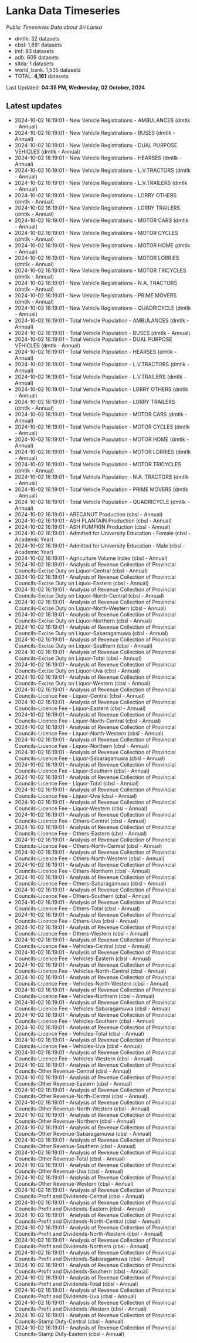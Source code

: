# Lanka Data Timeseries
*Public Timeseries Data about Sri Lanka*

* dmtlk: 32 datasets
* cbsl: 1,891 datasets
* imf: 93 datasets
* adb: 609 datasets
* sltda: 1 datasets
* world_bank: 1,535 datasets
* TOTAL: **4,161** datasets

Last Updated: **04:35 PM, Wednesday, 02 October, 2024**

## Latest updates

* 2024-10-02 16:19:01 - New Vehicle Registrations - AMBULANCES (dmtlk - Annual)
* 2024-10-02 16:19:01 - New Vehicle Registrations - BUSES (dmtlk - Annual)
* 2024-10-02 16:19:01 - New Vehicle Registrations - DUAL PURPOSE VEHICLES (dmtlk - Annual)
* 2024-10-02 16:19:01 - New Vehicle Registrations - HEARSES (dmtlk - Annual)
* 2024-10-02 16:19:01 - New Vehicle Registrations - L.V.TRACTORS (dmtlk - Annual)
* 2024-10-02 16:19:01 - New Vehicle Registrations - L.V.TRAILERS (dmtlk - Annual)
* 2024-10-02 16:19:01 - New Vehicle Registrations - LORRY OTHERS (dmtlk - Annual)
* 2024-10-02 16:19:01 - New Vehicle Registrations - LORRY TRAILERS (dmtlk - Annual)
* 2024-10-02 16:19:01 - New Vehicle Registrations - MOTOR CARS (dmtlk - Annual)
* 2024-10-02 16:19:01 - New Vehicle Registrations - MOTOR CYCLES (dmtlk - Annual)
* 2024-10-02 16:19:01 - New Vehicle Registrations - MOTOR HOME (dmtlk - Annual)
* 2024-10-02 16:19:01 - New Vehicle Registrations - MOTOR LORRIES (dmtlk - Annual)
* 2024-10-02 16:19:01 - New Vehicle Registrations - MOTOR TRICYCLES (dmtlk - Annual)
* 2024-10-02 16:19:01 - New Vehicle Registrations - N.A. TRACTORS (dmtlk - Annual)
* 2024-10-02 16:19:01 - New Vehicle Registrations - PRIME MOVERS (dmtlk - Annual)
* 2024-10-02 16:19:01 - New Vehicle Registrations - QUADRICYCLE (dmtlk - Annual)
* 2024-10-02 16:19:01 - Total Vehicle Population - AMBULANCES (dmtlk - Annual)
* 2024-10-02 16:19:01 - Total Vehicle Population - BUSES (dmtlk - Annual)
* 2024-10-02 16:19:01 - Total Vehicle Population - DUAL PURPOSE VEHICLES (dmtlk - Annual)
* 2024-10-02 16:19:01 - Total Vehicle Population - HEARSES (dmtlk - Annual)
* 2024-10-02 16:19:01 - Total Vehicle Population - L.V.TRACTORS (dmtlk - Annual)
* 2024-10-02 16:19:01 - Total Vehicle Population - L.V.TRAILERS (dmtlk - Annual)
* 2024-10-02 16:19:01 - Total Vehicle Population - LORRY OTHERS (dmtlk - Annual)
* 2024-10-02 16:19:01 - Total Vehicle Population - LORRY TRAILERS (dmtlk - Annual)
* 2024-10-02 16:19:01 - Total Vehicle Population - MOTOR CARS (dmtlk - Annual)
* 2024-10-02 16:19:01 - Total Vehicle Population - MOTOR CYCLES (dmtlk - Annual)
* 2024-10-02 16:19:01 - Total Vehicle Population - MOTOR HOME (dmtlk - Annual)
* 2024-10-02 16:19:01 - Total Vehicle Population - MOTOR LORRIES (dmtlk - Annual)
* 2024-10-02 16:19:01 - Total Vehicle Population - MOTOR TRICYCLES (dmtlk - Annual)
* 2024-10-02 16:19:01 - Total Vehicle Population - N.A. TRACTORS (dmtlk - Annual)
* 2024-10-02 16:19:01 - Total Vehicle Population - PRIME MOVERS (dmtlk - Annual)
* 2024-10-02 16:19:01 - Total Vehicle Population - QUADRICYCLE (dmtlk - Annual)
* 2024-10-02 16:19:01 - ARECANUT Production (cbsl - Annual)
* 2024-10-02 16:19:01 - ASH PLANTAIN Production (cbsl - Annual)
* 2024-10-02 16:19:01 - ASH PUMPKIN Production (cbsl - Annual)
* 2024-10-02 16:19:01 - Admitted for University Education - Female (cbsl - Academic Year)
* 2024-10-02 16:19:01 - Admitted for University Education - Male (cbsl - Academic Year)
* 2024-10-02 16:19:01 - Agriculture Volume Index (cbsl - Annual)
* 2024-10-02 16:19:01 - Analysis of Revenue Collection of Provincial Councils-Excise Duty on Liquor-Central (cbsl - Annual)
* 2024-10-02 16:19:01 - Analysis of Revenue Collection of Provincial Councils-Excise Duty on Liquor-Eastern (cbsl - Annual)
* 2024-10-02 16:19:01 - Analysis of Revenue Collection of Provincial Councils-Excise Duty on Liquor-North-Central (cbsl - Annual)
* 2024-10-02 16:19:01 - Analysis of Revenue Collection of Provincial Councils-Excise Duty on Liquor-North-Western (cbsl - Annual)
* 2024-10-02 16:19:01 - Analysis of Revenue Collection of Provincial Councils-Excise Duty on Liquor-Northern (cbsl - Annual)
* 2024-10-02 16:19:01 - Analysis of Revenue Collection of Provincial Councils-Excise Duty on Liquor-Sabaragamuwa (cbsl - Annual)
* 2024-10-02 16:19:01 - Analysis of Revenue Collection of Provincial Councils-Excise Duty on Liquor-Southern (cbsl - Annual)
* 2024-10-02 16:19:01 - Analysis of Revenue Collection of Provincial Councils-Excise Duty on Liquor-Total (cbsl - Annual)
* 2024-10-02 16:19:01 - Analysis of Revenue Collection of Provincial Councils-Excise Duty on Liquor-Uva (cbsl - Annual)
* 2024-10-02 16:19:01 - Analysis of Revenue Collection of Provincial Councils-Excise Duty on Liquor-Western (cbsl - Annual)
* 2024-10-02 16:19:01 - Analysis of Revenue Collection of Provincial Councils-Licence Fee - Liquor-Central (cbsl - Annual)
* 2024-10-02 16:19:01 - Analysis of Revenue Collection of Provincial Councils-Licence Fee - Liquor-Eastern (cbsl - Annual)
* 2024-10-02 16:19:01 - Analysis of Revenue Collection of Provincial Councils-Licence Fee - Liquor-North-Central (cbsl - Annual)
* 2024-10-02 16:19:01 - Analysis of Revenue Collection of Provincial Councils-Licence Fee - Liquor-North-Western (cbsl - Annual)
* 2024-10-02 16:19:01 - Analysis of Revenue Collection of Provincial Councils-Licence Fee - Liquor-Northern (cbsl - Annual)
* 2024-10-02 16:19:01 - Analysis of Revenue Collection of Provincial Councils-Licence Fee - Liquor-Sabaragamuwa (cbsl - Annual)
* 2024-10-02 16:19:01 - Analysis of Revenue Collection of Provincial Councils-Licence Fee - Liquor-Southern (cbsl - Annual)
* 2024-10-02 16:19:01 - Analysis of Revenue Collection of Provincial Councils-Licence Fee - Liquor-Total (cbsl - Annual)
* 2024-10-02 16:19:01 - Analysis of Revenue Collection of Provincial Councils-Licence Fee - Liquor-Uva (cbsl - Annual)
* 2024-10-02 16:19:01 - Analysis of Revenue Collection of Provincial Councils-Licence Fee - Liquor-Western (cbsl - Annual)
* 2024-10-02 16:19:01 - Analysis of Revenue Collection of Provincial Councils-Licence Fee - Others-Central (cbsl - Annual)
* 2024-10-02 16:19:01 - Analysis of Revenue Collection of Provincial Councils-Licence Fee - Others-Eastern (cbsl - Annual)
* 2024-10-02 16:19:01 - Analysis of Revenue Collection of Provincial Councils-Licence Fee - Others-North-Central (cbsl - Annual)
* 2024-10-02 16:19:01 - Analysis of Revenue Collection of Provincial Councils-Licence Fee - Others-North-Western (cbsl - Annual)
* 2024-10-02 16:19:01 - Analysis of Revenue Collection of Provincial Councils-Licence Fee - Others-Northern (cbsl - Annual)
* 2024-10-02 16:19:01 - Analysis of Revenue Collection of Provincial Councils-Licence Fee - Others-Sabaragamuwa (cbsl - Annual)
* 2024-10-02 16:19:01 - Analysis of Revenue Collection of Provincial Councils-Licence Fee - Others-Southern (cbsl - Annual)
* 2024-10-02 16:19:01 - Analysis of Revenue Collection of Provincial Councils-Licence Fee - Others-Total (cbsl - Annual)
* 2024-10-02 16:19:01 - Analysis of Revenue Collection of Provincial Councils-Licence Fee - Others-Uva (cbsl - Annual)
* 2024-10-02 16:19:01 - Analysis of Revenue Collection of Provincial Councils-Licence Fee - Others-Western (cbsl - Annual)
* 2024-10-02 16:19:01 - Analysis of Revenue Collection of Provincial Councils-Licence Fee - Vehicles-Central (cbsl - Annual)
* 2024-10-02 16:19:01 - Analysis of Revenue Collection of Provincial Councils-Licence Fee - Vehicles-Eastern (cbsl - Annual)
* 2024-10-02 16:19:01 - Analysis of Revenue Collection of Provincial Councils-Licence Fee - Vehicles-North-Central (cbsl - Annual)
* 2024-10-02 16:19:01 - Analysis of Revenue Collection of Provincial Councils-Licence Fee - Vehicles-North-Western (cbsl - Annual)
* 2024-10-02 16:19:01 - Analysis of Revenue Collection of Provincial Councils-Licence Fee - Vehicles-Northern (cbsl - Annual)
* 2024-10-02 16:19:01 - Analysis of Revenue Collection of Provincial Councils-Licence Fee - Vehicles-Sabaragamuwa (cbsl - Annual)
* 2024-10-02 16:19:01 - Analysis of Revenue Collection of Provincial Councils-Licence Fee - Vehicles-Southern (cbsl - Annual)
* 2024-10-02 16:19:01 - Analysis of Revenue Collection of Provincial Councils-Licence Fee - Vehicles-Total (cbsl - Annual)
* 2024-10-02 16:19:01 - Analysis of Revenue Collection of Provincial Councils-Licence Fee - Vehicles-Uva (cbsl - Annual)
* 2024-10-02 16:19:01 - Analysis of Revenue Collection of Provincial Councils-Licence Fee - Vehicles-Western (cbsl - Annual)
* 2024-10-02 16:19:01 - Analysis of Revenue Collection of Provincial Councils-Other Revenue-Central (cbsl - Annual)
* 2024-10-02 16:19:01 - Analysis of Revenue Collection of Provincial Councils-Other Revenue-Eastern (cbsl - Annual)
* 2024-10-02 16:19:01 - Analysis of Revenue Collection of Provincial Councils-Other Revenue-North-Central (cbsl - Annual)
* 2024-10-02 16:19:01 - Analysis of Revenue Collection of Provincial Councils-Other Revenue-North-Western (cbsl - Annual)
* 2024-10-02 16:19:01 - Analysis of Revenue Collection of Provincial Councils-Other Revenue-Northern (cbsl - Annual)
* 2024-10-02 16:19:01 - Analysis of Revenue Collection of Provincial Councils-Other Revenue-Sabaragamuwa (cbsl - Annual)
* 2024-10-02 16:19:01 - Analysis of Revenue Collection of Provincial Councils-Other Revenue-Southern (cbsl - Annual)
* 2024-10-02 16:19:01 - Analysis of Revenue Collection of Provincial Councils-Other Revenue-Total (cbsl - Annual)
* 2024-10-02 16:19:01 - Analysis of Revenue Collection of Provincial Councils-Other Revenue-Uva (cbsl - Annual)
* 2024-10-02 16:19:01 - Analysis of Revenue Collection of Provincial Councils-Other Revenue-Western (cbsl - Annual)
* 2024-10-02 16:19:01 - Analysis of Revenue Collection of Provincial Councils-Profit and Dividends-Central (cbsl - Annual)
* 2024-10-02 16:19:01 - Analysis of Revenue Collection of Provincial Councils-Profit and Dividends-Eastern (cbsl - Annual)
* 2024-10-02 16:19:01 - Analysis of Revenue Collection of Provincial Councils-Profit and Dividends-North-Central (cbsl - Annual)
* 2024-10-02 16:19:01 - Analysis of Revenue Collection of Provincial Councils-Profit and Dividends-North-Western (cbsl - Annual)
* 2024-10-02 16:19:01 - Analysis of Revenue Collection of Provincial Councils-Profit and Dividends-Northern (cbsl - Annual)
* 2024-10-02 16:19:01 - Analysis of Revenue Collection of Provincial Councils-Profit and Dividends-Sabaragamuwa (cbsl - Annual)
* 2024-10-02 16:19:01 - Analysis of Revenue Collection of Provincial Councils-Profit and Dividends-Southern (cbsl - Annual)
* 2024-10-02 16:19:01 - Analysis of Revenue Collection of Provincial Councils-Profit and Dividends-Total (cbsl - Annual)
* 2024-10-02 16:19:01 - Analysis of Revenue Collection of Provincial Councils-Profit and Dividends-Uva (cbsl - Annual)
* 2024-10-02 16:19:01 - Analysis of Revenue Collection of Provincial Councils-Profit and Dividends-Western (cbsl - Annual)
* 2024-10-02 16:19:01 - Analysis of Revenue Collection of Provincial Councils-Stamp Duty-Central (cbsl - Annual)
* 2024-10-02 16:19:01 - Analysis of Revenue Collection of Provincial Councils-Stamp Duty-Eastern (cbsl - Annual)
